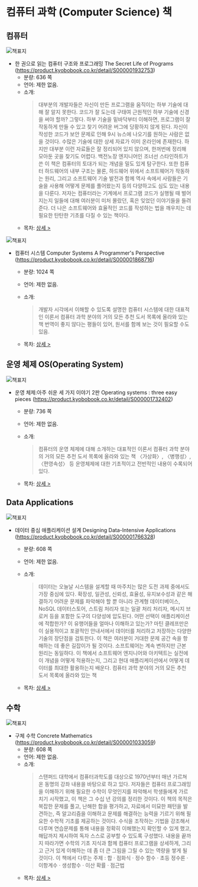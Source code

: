 # 컴퓨터 과학 (Computer Science) 책

## 컴퓨터


![책표지](https://contents.kyobobook.co.kr/sih/fit-in/458x0/pdt/9791189909284.jpg)
- 한 권으로 읽는 컴퓨터 구조와 프로그래밍 The Secret Life of Programs (https://product.kyobobook.co.kr/detail/S000001932753)
  + 분량: 636 쪽
  + 언어: 제한 없음.
  + 소개:
    > 대부분의 개발자들은 자신이 만든 프로그램을 움직이는 하부 기술에 대해 잘 알지 못한다. 코드가 잘 도는데 구태여 근원적인 하부 기술에 신경을 써야 할까? 그렇다. 하부 기술을 밑바닥부터 이해하면, 프로그램이 잘 작동하게 만들 수 있고 찾기 어려운 버그에 당황하지 않게 된다. 자신이 작성한 코드가 보안 문제로 인해 9시 뉴스에 나오기를 원하는 사람은 없을 것이다.
    > 수많은 기술에 대한 상세 자료가 이미 온라인에 존재한다. 하지만 대부분 이런 자료들은 잘 정리되어 있지 않으며, 한꺼번에 정리해 모아둔 곳을 찾기도 어렵다.
    > 백전노장 엔지니어인 조너선 스타인하트가 쓴 이 책은 컴퓨터의 토대가 되는 개념을 밀도 있게 탐구한다. 또한 컴퓨터 하드웨어의 내부 구조는 물론, 하드웨어 위에서 소프트웨어가 작동하는 원리, 그리고 소프트웨어 기술 발전과 함께 역사 속에서 사람들은 기술을 사용해 어떻게 문제를 풀어왔는지 등의 다양하고도 심도 있는 내용을 다룬다.
    > 저자는 컴퓨터라는 기계에서 프로그램 코드가 실행될 때 벌어지는지 일들에 대해 여러분이 미처 몰랐던, 혹은 잊었던 이야기들을 들려준다. 더 나은 소프트웨어와 효율적인 코드를 작성하는 법을 깨우치는 데 필요한 탄탄한 기초를 다질 수 있는 책이다.
    > 
  + 목차: [상세 >](./toc/S000001932753.md)
  


![책표지](https://contents.kyobobook.co.kr/sih/fit-in/458x0/pdt/9791185475219.jpg)
- 컴퓨터 시스템 Computer Systems A Programmer's Perspective (https://product.kyobobook.co.kr/detail/S000001868716)
  + 분량: 1024 쪽
  + 언어: 제한 없음.
  + 소개:
    > 개발자 시각에서 이해할 수 있도록 설명한 컴퓨터 시스템에 대한 대표적인 이론서
    > 컴퓨터 과학 분야의 거의 모든 추천 도서 목록에 올라와 있는 책
    > 번역이 좋지 않다는 평들이 있어, 원서를 함께 보는 것이 필요할 수도 있음.

    
  + 목차: [상세 >](./toc/S000001868716.md)


## 운영 체제 OS(Operating System)


![책표지](https://contents.kyobobook.co.kr/sih/fit-in/458x0/pdt/9791156007937.jpg)
- 운영 체제:아주 쉬운 세 가지 이야기 2판 Operating systems : three easy pieces (https://product.kyobobook.co.kr/detail/S000001732402)
  + 분량: 736 쪽
  + 언어: 제한 없음.
  + 소개:
    > 컴퓨터의 운영 체제에 대해 소개하는 대표적인 이론서
    > 컴퓨터 과학 분야의 거의 모든 추천 도서 목록에 올라와 있는 책
    > 〈가상화〉, 〈병행성〉, 〈편영속성〉 등 운영체제에 대한 기초적이고 전반적인 내용이 수록되어 있다.

    
  + 목차: [상세 >](./toc/S000001732402.md)

## Data Applications
 
![책표지](https://contents.kyobobook.co.kr/sih/fit-in/458x0/pdt/9791158390983.jpg)
- 데이터 중심 애플리케이션 설계 Designing Data-Intensive Applications (https://product.kyobobook.co.kr/detail/S000001766328)
  + 분량: 608 쪽
  + 언어: 제한 없음.
  + 소개:
    > 데이터는 오늘날 시스템을 설계할 때 마주치는 많은 도전 과제 중에서도 가장 중심에 있다. 확장성, 일관성, 신뢰성, 효율성, 유지보수성과 같은 해결하기 어려운 문제를 파악해야 할 뿐 아니라 관계형 데이터베이스, NoSQL 데이터스토어, 스트림 처리자 또는 일괄 처리 처리자, 메시지 브로커 등을 포함한 도구의 다양성에 압도된다. 어떤 선택이 애플리케이션에 적합한가? 이 유행어들을 얼마나 이해하고 있는가?
    > 마틴 클레프만은 이 실용적이고 포괄적인 안내서에서 데이터를 처리하고 저장하는 다양한 기술의 장단점을 검토한다. 이 책은 여러분이 거대한 문제 공간 속을 항해하는 데 좋은 길잡이가 될 것이다. 소프트웨어는 계속 변하지만 근본 원리는 동일하다. 이 책에서 소프트웨어 엔지니어와 아키텍트는 실전에 이 개념을 어떻게 적용하는지, 그리고 현대 애플리케이션에서 어떻게 데이터를 최대한 활용하는지 배운다.
    > 컴퓨터 과학 분야의 거의 모든 추천 도서 목록에 올라와 있는 책

    
  + 목차: [상세 >](./toc/S000001766328.md)

## 수학

![책표지](https://contents.kyobobook.co.kr/sih/fit-in/458x0/pdt/9788966262205.jpg)
- 구체 수학 Concrete Mathematics (https://product.kyobobook.co.kr/detail/S000001033059)
  + 분량: 608 쪽
  + 언어: 제한 없음.
  + 소개:
    > 스탠퍼드 대학에서 컴퓨터과학도를 대상으로 1970년부터 매년 가르쳐 온 동명의 강좌 내용을 바탕으로 하고 있다. 저자들은 컴퓨터 프로그래밍을 이해하기 위해 필요한 수학이 무엇인지를 파악해서 학생들에게 가르치기 시작했고, 이 책은 그 수십 년 강의를 정리한 것이다.
    > 이 책의 목적은 복잡한 문제를 풀고, 난해한 합을 평가하고, 자료에서 미묘한 패턴을 발견하는, 즉 알고리즘을 이해하고 문제를 해결하는 능력을 기르기 위해 필요한 수학적 기초를 제공하는 것이다. 수식을 조작하는 기법을 강조해서 다루며 연습문제를 통해 내용을 정확히 이해했는지 확인할 수 있게 했고, 해답까지 제시하여 독자 스스로 공부할 수 있도록 구성했다. 내용을 끝까지 따라가면 수학의 기초 지식과 함께 컴퓨터 프로그램을 상세하게, 그리고 근거 있게 이해하는 데 좀 더 큰 그림을 그릴 수 있는 역량을 쌓게 될 것이다.
    > 이 책에서 다루는 주제 : 합 · 점화식 · 정수 함수 · 초등 정수론 · 이항계수 · 생성함수 · 이산 확률 · 점근법   
  + 목차: [상세 >](./toc/S000001033059.md)
